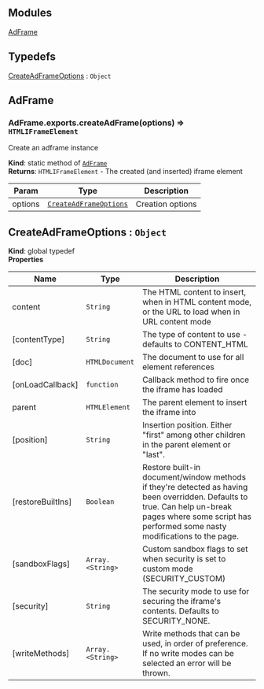 ## Modules

<dl>
<dt><a href="#module_AdFrame">AdFrame</a></dt>
<dd></dd>
</dl>

## Typedefs

<dl>
<dt><a href="#CreateAdFrameOptions">CreateAdFrameOptions</a> : <code>Object</code></dt>
<dd></dd>
</dl>

<a name="module_AdFrame"></a>

## AdFrame
<a name="module_AdFrame.exports.createAdFrame"></a>

### AdFrame.exports.createAdFrame(options) ⇒ <code>HTMLIFrameElement</code>
Create an adframe instance

**Kind**: static method of [<code>AdFrame</code>](#module_AdFrame)  
**Returns**: <code>HTMLIFrameElement</code> - The created (and inserted) iframe element  

| Param | Type | Description |
| --- | --- | --- |
| options | [<code>CreateAdFrameOptions</code>](#CreateAdFrameOptions) | Creation options |

<a name="CreateAdFrameOptions"></a>

## CreateAdFrameOptions : <code>Object</code>
**Kind**: global typedef  
**Properties**

| Name | Type | Description |
| --- | --- | --- |
| content | <code>String</code> | The HTML content to insert, when in HTML content mode, or the  URL to load when in URL content mode |
| [contentType] | <code>String</code> | The type of content to use - defaults to CONTENT_HTML |
| [doc] | <code>HTMLDocument</code> | The document to use for all element references |
| [onLoadCallback] | <code>function</code> | Callback method to fire once the iframe has loaded |
| parent | <code>HTMLElement</code> | The parent element to insert the iframe into |
| [position] | <code>String</code> | Insertion position. Either "first" among other children in  the parent element or "last". |
| [restoreBuiltIns] | <code>Boolean</code> | Restore built-in document/window methods if they're  detected as having been overridden. Defaults to true. Can help un-break pages where some  script has performed some nasty modifications to the page. |
| [sandboxFlags] | <code>Array.&lt;String&gt;</code> | Custom sandbox flags to set when security is set to  custom mode (SECURITY_CUSTOM) |
| [security] | <code>String</code> | The security mode to use for securing the iframe's contents.  Defaults to SECURITY_NONE. |
| [writeMethods] | <code>Array.&lt;String&gt;</code> | Write methods that can be used, in order of  preference. If no write modes can be selected an error will be thrown. |

